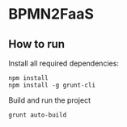 # BPMN2FaaS

## How to run

Install all required dependencies:

```
npm install
npm install -g grunt-cli
```

Build and run the project

```
grunt auto-build
```

